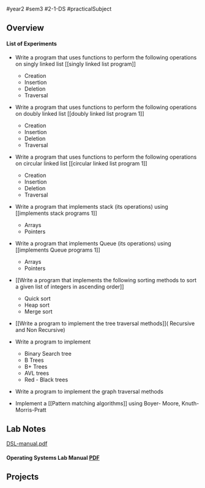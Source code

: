 #year2 #sem3 #2-1-DS  #practicalSubject
## **Overview**
#### List of Experiments

- Write a program that uses functions to perform the following operations on singly linked list [[singly linked list program]]
	- Creation
	- Insertion
	- Deletion
	- Traversal

- Write a program that uses functions to perform the following operations on doubly linked list [[doubly linked list program 1]]
	- Creation
	- Insertion
	- Deletion
	- Traversal

- Write a program that uses functions to perform the following operations on circular linked list [[circular linked list program 1]]
	- Creation
	- Insertion
	- Deletion
	- Traversal

- Write a program that implements stack (its operations) using [[implements stack programs 1]]
	- Arrays 
	- Pointers

- Write a program that implements Queue (its operations) using [[implements Queue programs 1]]
	- Arrays
	- Pointers

- [[Write a program that implements the following sorting methods to sort a given list of integers in ascending order]]

	- Quick sort
	- Heap sort
	- Merge sort

- [[Write a program to implement the tree traversal methods]]( Recursive and Non Recursive)

- Write a program to implement

	- Binary Search tree
	- B Trees
	- B+ Trees
	- AVL trees
	- Red - Black trees

- Write a program to implement the graph traversal methods

- Implement a [[Pattern matching algorithms]] using Boyer- Moore, Knuth-Morris-Pratt
## **Lab Notes**
[DSL-manual.pdf](file:///E:/Harsh%20%7BLaptop%7D/Backup%2004%202023/Skills/Code/Exercise/2022-23/Web%20Dev%20V2/Projects/R22/Jntuh-R22-Notes/public/resources/2nd%20Year/DSL-manual.pdf)
#### Operating Systems Lab Manual [PDF](https://harshrb2424.github.io/Jntuh-R22-Notes/public/resources/2nd%20Year/DSL-manual.pdf)
## Projects